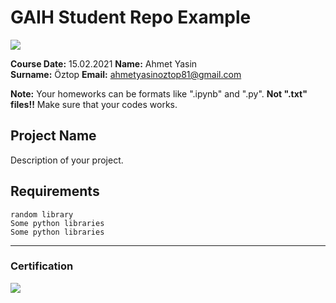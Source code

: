 # GAIH Student Repo Example
![](img/logo.png)

**Course Date:** 15.02.2021 
**Name:** Ahmet Yasin  
**Surname:** Öztop 
**Email:** ahmetyasinoztop81@gmail.com  

**Note:** Your homeworks can be formats like ".ipynb" and ".py". **Not ".txt" files!!** Make sure that your codes works.  

## Project Name
Description of your project.

## Requirements
```
random library
Some python libraries
Some python libraries
```
---

### Certification
![](img/certificate_ex.png)

